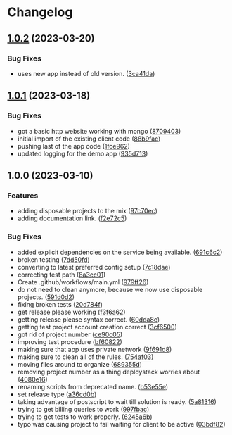 # Changelog

## [1.0.2](https://github.com/GoogleCloudPlatform/deploystack-nosql-client-server/compare/v1.0.1...v1.0.2) (2023-03-20)


### Bug Fixes

* uses new app instead of old version. ([3ca41da](https://github.com/GoogleCloudPlatform/deploystack-nosql-client-server/commit/3ca41dadd969b5ee309f0e50b29fd4a8d5908e25))

## [1.0.1](https://github.com/GoogleCloudPlatform/deploystack-nosql-client-server/compare/v1.0.0...v1.0.1) (2023-03-18)


### Bug Fixes

* got a basic http website working with mongo ([8709403](https://github.com/GoogleCloudPlatform/deploystack-nosql-client-server/commit/87094032588e1a36d78ffdeb5a999b41c5a7c85e))
* initial import of the existing client code ([88b9fac](https://github.com/GoogleCloudPlatform/deploystack-nosql-client-server/commit/88b9fac47b0ea372cb1e6a09f52d9d50ca7aa7e5))
* pushing last of the app code ([1fce962](https://github.com/GoogleCloudPlatform/deploystack-nosql-client-server/commit/1fce962dd2d80a5fb103b4aafa3f13bc00fcbf92))
* updated logging for the demo app ([935d713](https://github.com/GoogleCloudPlatform/deploystack-nosql-client-server/commit/935d713922e23b3f16840b298a9e7c4b5e9472ef))

## 1.0.0 (2023-03-10)


### Features

* adding disposable projects to the mix ([97c70ec](https://github.com/GoogleCloudPlatform/deploystack-nosql-client-server/commit/97c70ecd1e6c52e84d34f7600b935c17b8e44124))
* adding documentation link. ([f2e72c5](https://github.com/GoogleCloudPlatform/deploystack-nosql-client-server/commit/f2e72c5995249af0cf4ca2e0b78f7256bcc56008))


### Bug Fixes

* added explicit dependencies on the service being available. ([691c6c2](https://github.com/GoogleCloudPlatform/deploystack-nosql-client-server/commit/691c6c26457e53c5e7c031d8fdd45b9152efefc5))
* broken testing ([7dd50fd](https://github.com/GoogleCloudPlatform/deploystack-nosql-client-server/commit/7dd50fd8f2547cbc7fc45bbecaacecd8e03ff796))
* converting to latest preferred config setup ([7c18dae](https://github.com/GoogleCloudPlatform/deploystack-nosql-client-server/commit/7c18daea07f802c874f7abaa45f527f696b1f91e))
* correcting test path ([8a3cc01](https://github.com/GoogleCloudPlatform/deploystack-nosql-client-server/commit/8a3cc01ff0cbbaeff6812081b6447604e39033d8))
* Create .github/workflows/main.yml ([979ff26](https://github.com/GoogleCloudPlatform/deploystack-nosql-client-server/commit/979ff26220cdeb16df2a37049295369de3d33187))
* do not need to clean anymore, because we now use disposable projects. ([591d0d2](https://github.com/GoogleCloudPlatform/deploystack-nosql-client-server/commit/591d0d223dba22b68e6d7cba0b9843459dce316a))
* fixing broken tests ([20d784f](https://github.com/GoogleCloudPlatform/deploystack-nosql-client-server/commit/20d784f7ee175803e29ed26842414d99ca5e653f))
* get release please working ([f3f6a62](https://github.com/GoogleCloudPlatform/deploystack-nosql-client-server/commit/f3f6a626cdf08b1f592729239252e69d61ef6db5))
* getting release please syntax correct. ([60dda8c](https://github.com/GoogleCloudPlatform/deploystack-nosql-client-server/commit/60dda8c5889ac8d8ddf5bc122eb5101cf675de69))
* getting test project account creation correct ([3cf6500](https://github.com/GoogleCloudPlatform/deploystack-nosql-client-server/commit/3cf65002e07e0cae8ce0a75b26f812edf168ff42))
* got rid of project number ([ce90c05](https://github.com/GoogleCloudPlatform/deploystack-nosql-client-server/commit/ce90c051036630da832144b694e851a3b0129cb5))
* improving test procedure ([bf60822](https://github.com/GoogleCloudPlatform/deploystack-nosql-client-server/commit/bf60822648d999ffe90ea9b190ec4ace6cd3cd2b))
* making sure that app uses private network ([9f691d8](https://github.com/GoogleCloudPlatform/deploystack-nosql-client-server/commit/9f691d839b0eb746a963ec3cf3da09da454f04bc))
* making sure to clean all of the rules. ([754af03](https://github.com/GoogleCloudPlatform/deploystack-nosql-client-server/commit/754af0390236c1d4e59b3049ea2a1d62475aad8f))
* moving files around to organize ([689355d](https://github.com/GoogleCloudPlatform/deploystack-nosql-client-server/commit/689355de06213c41a609724accf4d7bb9c4bab63))
* removing project number as a thing deploystack worries about ([4080e16](https://github.com/GoogleCloudPlatform/deploystack-nosql-client-server/commit/4080e162218962365fc90a81d1ea88d7565c37d6))
* renaming scripts from deprecated name. ([b53e55e](https://github.com/GoogleCloudPlatform/deploystack-nosql-client-server/commit/b53e55e61c747ceb27f9be5627c6babc57e1035e))
* set release type ([a36cd0b](https://github.com/GoogleCloudPlatform/deploystack-nosql-client-server/commit/a36cd0b2876da5f8168cd0912f50443c5be293ca))
* taking advantage of postscript to wait till solution is ready. ([5a81316](https://github.com/GoogleCloudPlatform/deploystack-nosql-client-server/commit/5a81316cb89d6f135a7e5e715fa4c132144245c3))
* trying to get billing queries to work ([997fbac](https://github.com/GoogleCloudPlatform/deploystack-nosql-client-server/commit/997fbac2e77ea5c5a12b3f49cd22b7c9866ca244))
* trying to get tests to work properly. ([6245a6b](https://github.com/GoogleCloudPlatform/deploystack-nosql-client-server/commit/6245a6bd70c6e5d4f2c152b5fd075891ee2c1dfa))
* typo was causing project to fail waiting for client to be active ([03bdf82](https://github.com/GoogleCloudPlatform/deploystack-nosql-client-server/commit/03bdf8298a5ebc11a2129e2940eedbaebe0da701))
